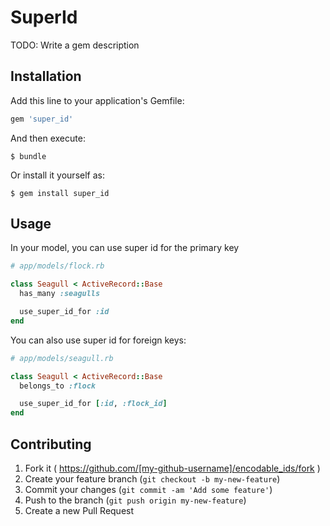 # SuperId

TODO: Write a gem description

## Installation

Add this line to your application's Gemfile:

```ruby
gem 'super_id'
```

And then execute:

    $ bundle

Or install it yourself as:

    $ gem install super_id

## Usage

In your model, you can use super id for the primary key

```ruby
# app/models/flock.rb

class Seagull < ActiveRecord::Base
  has_many :seagulls

  use_super_id_for :id
end
```

You can also use super id for foreign keys:

```ruby
# app/models/seagull.rb

class Seagull < ActiveRecord::Base
  belongs_to :flock

  use_super_id_for [:id, :flock_id]
end
```

## Contributing

1. Fork it ( https://github.com/[my-github-username]/encodable_ids/fork )
2. Create your feature branch (`git checkout -b my-new-feature`)
3. Commit your changes (`git commit -am 'Add some feature'`)
4. Push to the branch (`git push origin my-new-feature`)
5. Create a new Pull Request
